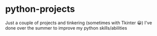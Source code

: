 # python-projects
Just a couple of projects and tinkering (sometimes with Tkinter 😀) I've done over the summer to improve my python skills/abilities
